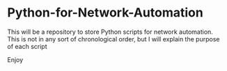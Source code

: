 # Python-for-Network-Automation

This will be a repository to store Python scripts for network automation. 
This is not in any sort of chronological order, but I will explain the purpose of each script

Enjoy
